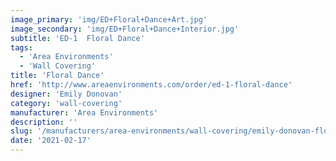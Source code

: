 ```yaml
---
image_primary: 'img/ED+Floral+Dance+Art.jpg'
image_secondary: 'img/ED+Floral+Dance+Interior.jpg'
subtitle: 'ED-1  Floral Dance'
tags:
  - 'Area Environments'
  - 'Wall Covering'
title: 'Floral Dance'
href: 'http://www.areaenvironments.com/order/ed-1-floral-dance'
designer: 'Emily Donovan'
category: 'wall-covering'
manufacturer: 'Area Environments'
description: ''
slug: '/manufacturers/area-environments/wall-covering/emily-donovan-floral-dance'
date: '2021-02-17'
---
```

